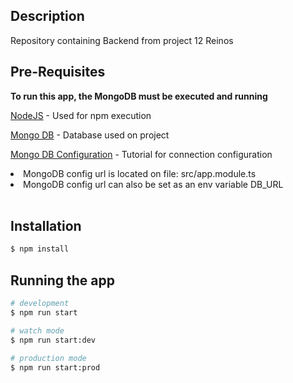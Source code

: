 ## Description

Repository containing Backend from project 12 Reinos

## Pre-Requisites

<b>To run this app, the MongoDB must be executed and running</b>

[NodeJS](https://nodejs.org/) - Used for npm execution

[Mongo DB](https://www.mongodb.com) - Database used on project

[Mongo DB Configuration](https://docs.mongodb.com/manual/reference/connection-string/) - Tutorial for connection configuration

<li>MongoDB config url is located on file: src/app.module.ts </li>
<li>MongoDB config url can also be set as an env variable DB_URL </li><br/>

## Installation

```bash
$ npm install
```

## Running the app

```bash
# development
$ npm run start

# watch mode
$ npm run start:dev

# production mode
$ npm run start:prod
```
